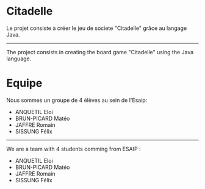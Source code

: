 # Citadelle

Le projet consiste à créer le jeu de societe "Citadelle" grâce au langage Java.

---

The project consists in creating the board game "Citadelle" using the Java language.

# Equipe

Nous sommes un groupe de 4 élèves au sein de l'Esaip:

- ANQUETIL Eloi
- BRUN-PICARD Matéo
- JAFFRE Romain
- SISSUNG Félix

---

We are a team with 4 students comming from ESAIP :

- ANQUETIL Eloi
- BRUN-PICARD Matéo
- JAFFRE Romain
- SISSUNG Félix
